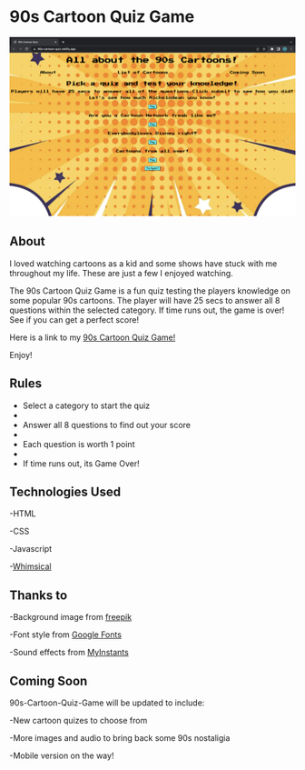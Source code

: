 # 90s Cartoon Quiz Game

![Alt text](./assets/images/90s-quiz.png)

## About

I loved watching cartoons as a kid and some shows have stuck with me throughout my life. These are just a few I enjoyed watching. 

The 90s Cartoon Quiz Game is a fun quiz testing the players knowledge on some popular 90s cartoons. The player will have 25 secs to answer all 8 questions within the selected category. If time runs out, the game is over! See if you can get a perfect score!

Here is a link to my [90s Cartoon Quiz Game!](https://90s-cartoon-quiz.netlify.app/)

Enjoy!

## Rules

- Select a category to start the quiz
- 
- Answer all 8 questions to find out your score
- 
- Each question is worth 1 point
- 
- If time runs out, its Game Over!

## Technologies Used 

-HTML

-CSS

-Javascript

-[Whimsical](https://whimsical.com/getting-started-boards-QqL4VfuNCsszsBUCWumEn1)

## Thanks to

-Background image from [freepik](https://www.freepik.com/free-photos-vectors/cartoon-background)

-Font style from [Google Fonts](https://fonts.google.com/specimen/Press+Start+2P)

-Sound effects from [MyInstants](https://www.myinstants.com/en/index/us/)

## Coming Soon

90s-Cartoon-Quiz-Game will be updated to include:

-New cartoon quizes to choose from

-More images and audio to bring back some 90s nostaligia

-Mobile version on the way!
